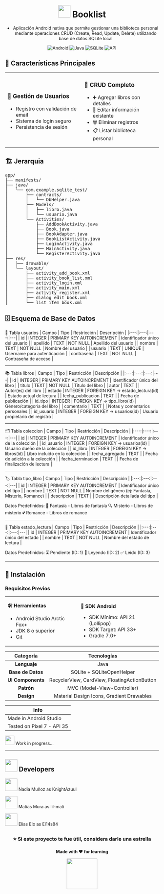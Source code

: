 <div align="center">

# <img src="https://media.giphy.com/media/zGRFEECuXXIJlXtsur/giphy.gif" width="40"> Booklist

- Aplicación Android nativa que permite gestionar una biblioteca personal mediante operaciones CRUD (Create, Read, Update, Delete) utilizando base de datos SQLite local

![Android](https://img.shields.io/badge/Android-3DDC84?style=for-the-badge&logo=android&logoColor=white)
![Java](https://img.shields.io/badge/Java-ED8B00?style=for-the-badge&logo=openjdk&logoColor=white)
![SQLite](https://img.shields.io/badge/SQLite-07405E?style=for-the-badge&logo=sqlite&logoColor=white)
![API](https://img.shields.io/badge/API-21%2B-brightgreen?style=for-the-badge)

</div>

## 🎯 Características Principales

<table>
<tr>
<td width="50%">

### 👤 Gestión de Usuarios
- Registro con validación de email
- Sistema de login seguro
- Persistencia de sesión

</td>
<td width="50%">

### 📖 CRUD Completo
- ➕ Agregar libros con detalles
- 📝 Editar información existente
- 🗑️ Eliminar registros
- 📋 Listar biblioteca personal

</td>
</tr>
</table>

## 🏗️ Jerarquia

<pre>
app/
├── manifests/
├── java/
│   └── com.example.sqlite_test/
│       ├── contracts/
│       │   └── DbHelper.java
│       ├── Models/
│       │   ├── libro.java
│       │   └── usuario.java
│       └── Activities/
│           ├── AddBookActivity.java
│           ├── Book.java
│           ├── BookAdapter.java
│           ├── BookListActivity.java
│           ├── LoginActivity.java
│           ├── MainActivity.java
│           └── RegisterActivity.java
├── res/
│   ├── drawable/
│   └── layout/
│       ├── activity_add_book.xml
│       ├── activity_book_list.xml
│       ├── activity_login.xml
│       ├── activity_main.xml
│       ├── activity_register.xml
│       ├── dialog_edit_book.xml
│       └── list_item_book.xml
</pre>

🗄️ Esquema de Base de Datos
---

👥 Tabla usuarios
| Campo | Tipo | Restricción | Descripción |
|:---:|:---:|:---:|---|
| id | INTEGER | PRIMARY KEY AUTOINCREMENT | Identificador único del usuario |
| apellido | TEXT | NOT NULL | Apellido del usuario |
| nombre | TEXT | NOT NULL | Nombre del usuario |
| usuario | TEXT | UNIQUE | Username para autenticación |
| contraseña | TEXT | NOT NULL | Contraseña de acceso |

---

📚 Tabla libros
| Campo | Tipo | Restricción | Descripción |
|:---:|:---:|:---:|---|
| id | INTEGER | PRIMARY KEY AUTOINCREMENT | Identificador único del libro |
| titulo | TEXT | NOT NULL | Título del libro |
| autor | TEXT | | Autor(es) del libro |
| estado | INTEGER | FOREIGN KEY → estado_lectura(id) | Estado actual de lectura |
| fecha_publicacion | TEXT | | Fecha de publicación |
| id_tipo | INTEGER | FOREIGN KEY → tipo_libro(id) | Género/categoría del libro |
| comentario | TEXT | | Notas y comentarios personales |
| id_usuario | INTEGER | FOREIGN KEY → usuarios(id) | Usuario propietario del registro |

---

🗂️ Tabla coleccion
| Campo | Tipo | Restricción | Descripción |
|:---:|:---:|:---:|---|
| id | INTEGER | PRIMARY KEY AUTOINCREMENT | Identificador único de la colección |
| id_usuario | INTEGER | FOREIGN KEY → usuarios(id) | Usuario dueño de la colección |
| id_libro | INTEGER | FOREIGN KEY → libros(id) | Libro incluido en la colección |
| fecha_agregado | TEXT | | Fecha de adición a la colección |
| fecha_terminacion | TEXT | | Fecha de finalización de lectura |

---

🏷️ Tabla tipo_libro
| Campo | Tipo | Restricción | Descripción |
|:---:|:---:|:---:|---|
| id | INTEGER | PRIMARY KEY AUTOINCREMENT | Identificador único del tipo |
| nombre | TEXT | NOT NULL | Nombre del género (ej: Fantasía, Misterio, Romance) |
| descripcion | TEXT | | Descripción detallada del tipo |

Datos Predefinidos:
🧙 Fantasía - Libros de fantasía
🔍 Misterio - Libros de misterio
💕 Romance - Libros de romance

---

📖 Tabla estado_lectura
| Campo | Tipo | Restricción | Descripción |
|:---:|:---:|:---:|---|
| id | INTEGER | PRIMARY KEY AUTOINCREMENT | Identificador único del estado |
| nombre | TEXT | NOT NULL | Nombre del estado de lectura |

Datos Predefinidos:
⏳ Pendiente (ID: 1)
📖 Leyendo (ID: 2)
✅ Leído (ID: 3)

---

## 🚀 Instalación

### Requisitos Previos

<table>
<tr>
<td>

**🛠️ Herramientas**
- Android Studio Arctic Fox+
- JDK 8 o superior
- Git

</td>
<td>

**📱 SDK Android**
- SDK Mínimo: API 21 (Lollipop)
- SDK Target: API 33+
- Gradle 7.0+

</td>
</tr>
</table>

| Categoría | Tecnologías |
|:---:|:---:|
| **Lenguaje** | Java |
| **Base de Datos** | SQLite + SQLiteOpenHelper |
| **UI Components** | RecyclerView, CardView, FloatingActionButton |
| **Patrón** | MVC (Model-View-Controller) |
| **Design** | Material Design Icons, Gradient Drawables |


| Info |
|---|
| Made in Android Studio |
| Tested on Pixel 7 - API 35 |

<img src="https://media.tenor.com/UDC3OVGA1jcAAAAi/icon.gif" width="30"> Work in progress...

---

## <img src="https://media.giphy.com/media/GkD4U3VfiIbzcBhQNu/giphy.gif" width="40"> Developers

<img src="https://media.tenor.com/NAB1czkIZnoAAAAj/dark-souls-artorias.gif" width="40"> Nadia Muñoz as KnightAzuul

<img src="https://media.tenor.com/kR5_CCBbkDkAAAAi/markazushi.gif" width="40"> Matías Mura as lil-mati

<img src="https://media.tenor.com/kDWAb3EF3TgAAAAj/fox-listening-to-music.gif" width="40"> Elias Elo as El14s84

## 
<div align="center">

### ⭐ Si este proyecto te fue útil, considera darle una estrella

**Made with ❤️ for learning**

<img src="https://media.tenor.com/amZ5wxLGUEoAAAAi/hugging-heart-snoopy.gif" width="100">

</div>
